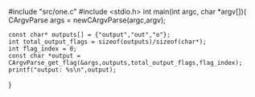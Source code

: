 #include "src/one.c"
#include <stdio.h>
int main(int argc, char *argv[]){
    CArgvParse args = newCArgvParse(argc,argv);

    const char* outputs[] = {"output","out","o"};
    int total_output_flags = sizeof(outputs)/sizeof(char*);
    int flag_index = 0;
    const char *output = CArgvParse_get_flag(&args,outputs,total_output_flags,flag_index);
    printf("output: %s\n",output);
    
}